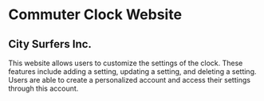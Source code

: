 # Commuter Clock Website
## City Surfers Inc.
This website allows users to customize the settings of the clock. 
These features include adding a setting, updating a setting, and deleting a setting.
Users are able to create a personalized account and access their settings through this account.
